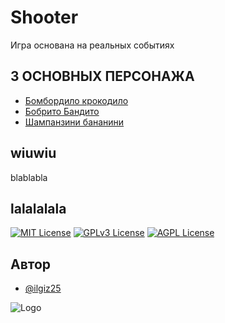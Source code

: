 # Shooter

Игра основана на реальных событиях



## 3 ОСНОВНЫХ ПЕРСОНАЖА

 - [Бомбордило крокодило](https://avatars.mds.yandex.net/i?id=2a0000019681fbf0ee40f3296017b4821ade-989033-fast-images&n=13)
 - [Бобрито Бандито](https://pic.rutubelist.ru/video/2025-04-11/9f/60/9f607c9ea425aa5ddeae958e5d9df58d.jpg)
 - [Шампанзини бананини](https://avatars.dzeninfra.ru/get-zen_doc/271828/pub_680f42dee91c954d3151a093_680f42ea7650c106adff4ab0/scale_1200)


## wiuwiu

blablabla


## lalalalala



[![MIT License](https://img.shields.io/badge/License-MIT-green.svg)](https://choosealicense.com/licenses/mit/)
[![GPLv3 License](https://img.shields.io/badge/License-GPL%20v3-yellow.svg)](https://opensource.org/licenses/)
[![AGPL License](https://img.shields.io/badge/license-AGPL-blue.svg)](http://www.gnu.org/licenses/agpl-3.0)


## Автор

- [@ilgiz25]()





![Logo](https://avatars.mds.yandex.net/i?id=ca9343cf17d5e4ba5de00ea70c469ee4_l-4120750-images-thumbs&n=13)



